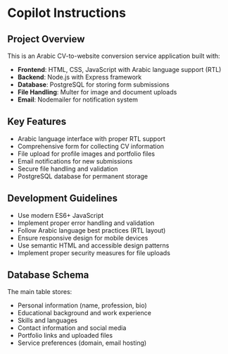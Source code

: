 # Copilot Instructions

<!-- Use this file to provide workspace-specific custom instructions to Copilot. For more details, visit https://code.visualstudio.com/docs/copilot/copilot-customization#_use-a-githubcopilotinstructionsmd-file -->

## Project Overview
This is an Arabic CV-to-website conversion service application built with:
- **Frontend**: HTML, CSS, JavaScript with Arabic language support (RTL)
- **Backend**: Node.js with Express framework
- **Database**: PostgreSQL for storing form submissions
- **File Handling**: Multer for image and document uploads
- **Email**: Nodemailer for notification system

## Key Features
- Arabic language interface with proper RTL support
- Comprehensive form for collecting CV information
- File upload for profile images and portfolio files
- Email notifications for new submissions
- Secure file handling and validation
- PostgreSQL database for permanent storage

## Development Guidelines
- Use modern ES6+ JavaScript
- Implement proper error handling and validation
- Follow Arabic language best practices (RTL layout)
- Ensure responsive design for mobile devices
- Use semantic HTML and accessible design patterns
- Implement proper security measures for file uploads

## Database Schema
The main table stores:
- Personal information (name, profession, bio)
- Educational background and work experience
- Skills and languages
- Contact information and social media
- Portfolio links and uploaded files
- Service preferences (domain, email hosting)
